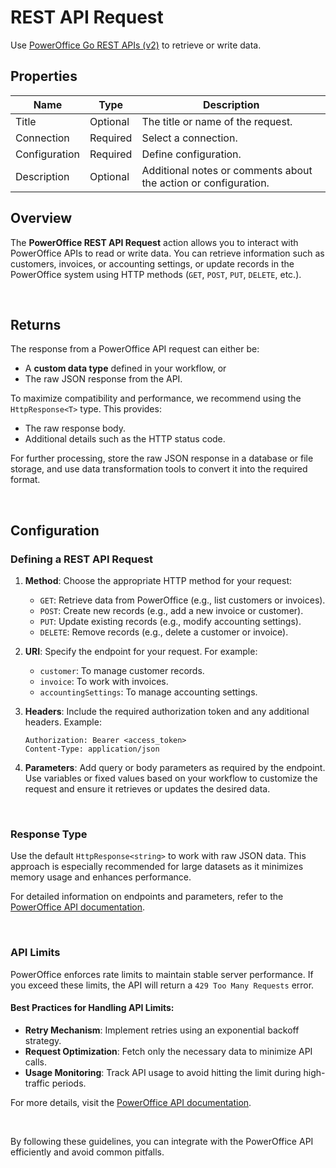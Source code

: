 # REST API Request

Use [PowerOffice Go REST APIs (v2)](https://prdm0go0stor0apiv20eurw.z6.web.core.windows.net/?urls.primaryName=Accounting%20Settings) to retrieve or write data.


## Properties

| Name             | Type      |Description                                             |
|------------------|-----------|--------------------------------------------------------|
| Title  | Optional | The title or name of the request. |
| Connection | Required  | Select a connection. |
| Configuration | Required | Define configuration. |
| Description | Optional | Additional notes or comments about the action or configuration. |

## Overview  

The **PowerOffice REST API Request** action allows you to interact with PowerOffice APIs to read or write data. You can retrieve information such as customers, invoices, or accounting settings, or update records in the PowerOffice system using HTTP methods (`GET`, `POST`, `PUT`, `DELETE`, etc.).  

<br/>

## Returns  

The response from a PowerOffice API request can either be:  
- A **custom data type** defined in your workflow, or  
- The raw JSON response from the API.  

To maximize compatibility and performance, we recommend using the `HttpResponse<T>` type. This provides:  
- The raw response body.  
- Additional details such as the HTTP status code.  

For further processing, store the raw JSON response in a database or file storage, and use data transformation tools to convert it into the required format.  

<br/>

## Configuration  

### Defining a REST API Request  

1. **Method**: Choose the appropriate HTTP method for your request:  
   - `GET`: Retrieve data from PowerOffice (e.g., list customers or invoices).  
   - `POST`: Create new records (e.g., add a new invoice or customer).  
   - `PUT`: Update existing records (e.g., modify accounting settings).  
   - `DELETE`: Remove records (e.g., delete a customer or invoice).  

2. **URI**: Specify the endpoint for your request. For example:  
   - `customer`: To manage customer records.  
   - `invoice`: To work with invoices.  
   - `accountingSettings`: To manage accounting settings.  

3. **Headers**: Include the required authorization token and any additional headers. Example:  
   ```http
   Authorization: Bearer <access_token>
   Content-Type: application/json

4. **Parameters**: Add query or body parameters as required by the endpoint. Use variables or fixed values based on your workflow to customize the request and ensure it retrieves or updates the desired data.  

<br/>

### Response Type  

Use the default `HttpResponse<string>` to work with raw JSON data. This approach is especially recommended for large datasets as it minimizes memory usage and enhances performance.  

For detailed information on endpoints and parameters, refer to the [PowerOffice API documentation](https://prdm0go0stor0apiv20eurw.z6.web.core.windows.net/?urls.primaryName=Accounting%20Settings).  

<br/>

### API Limits  

PowerOffice enforces rate limits to maintain stable server performance. If you exceed these limits, the API will return a `429 Too Many Requests` error.  

#### Best Practices for Handling API Limits: 
 
- **Retry Mechanism**: Implement retries using an exponential backoff strategy.  
- **Request Optimization**: Fetch only the necessary data to minimize API calls.  
- **Usage Monitoring**: Track API usage to avoid hitting the limit during high-traffic periods.  

For more details, visit the [PowerOffice API documentation](https://prdm0go0stor0apiv20eurw.z6.web.core.windows.net/?urls.primaryName=Accounting%20Settings).  

<br/>

By following these guidelines, you can integrate with the PowerOffice API efficiently and avoid common pitfalls.

